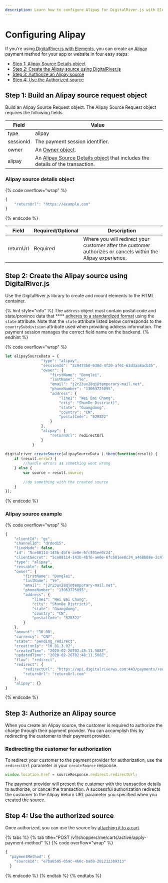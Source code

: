 ```yaml
---
description: Learn how to configure Alipay for DigitalRiver.js with Elements
---
```


# Configuring Alipay

If you're using[ DigitalRiver.js with Elements](../), you can create an [Alipay](../../../supported-payment-methods/alipay.md) payment method for your app or website in four easy steps:

* [Step 1: Alipay Source Details object](alipay.md#step-1-build-an-alipay-source-request-object)
* [Step 2: Create the Alipay source using DigitalRiver.js](alipay.md#step-2-create-the-alipay-source-using-digitalriver-js)
* [Step 3: Authorize an Alipay source](alipay.md#step-3-authorize-an-alipay-source)
* [Step 4: Use the Authorized source](alipay.md#step-4-use-the-authorized-source)

## Step 1: Build an Alipay source request object

Build an Alipay Source Request object. The Alipay Source Request object requires the following fields.

| Field     | Value                                                                                                                   |
| --------- | ----------------------------------------------------------------------------------------------------------------------- |
| type      | alipay                                                                                                                  |
| sessionId | The payment session identifier.                                                                                         |
| owner     | An [Owner object](common-payment-objects.md#owner-object).                                                              |
| alipay    | An [Alipay Source Details object](alipay.md#alipay-source-details-object) that includes the details of the transaction. |

### Alipay source details object

{% code overflow="wrap" %}
```javascript
{
    "returnUrl": "https://example.com"
}
```
{% endcode %}

| Field     | Required/Optional | Description                                                                                                  |
| --------- | ----------------- | ------------------------------------------------------------------------------------------------------------ |
| returnUrl | Required          | Where you will redirect your customer after the customer authorizes or cancels within the Alipay experience. |

## Step 2: Create the Alipay source using DigitalRiver.js

Use the DigitalRiver.js library to create and mount elements to the HTML container.

{% hint style="info" %}
The `address` object must contain postal code and state/province data that **** [adheres to a standardized format](../../../../master/cart/removing-a-specific-applied-offer/providing-address-information.md) using the `state` attribute. Note that the `state` attribute listed below corresponds to the `countrySubdivision` attribute used when providing address information. The payment session manages the correct field name on the backend.
{% endhint %}

{% code overflow="wrap" %}
```javascript
let alipaySourceData = {
                "type": "alipay",
                "sessionId": "3c9473b0-630d-4f20-af61-63d3aa8acb35",
                "owner": {
                    "firstName": "Donglei",
                    "lastName": "Ye",
                    "email": "j2r23ux28qj@temporary-mail.net",
                    "phoneNumber": "13063725095",
                    "address": {
                        "line1": "Wei Bai Chang",
                        "city": "ShunDe District)",
                        "state": "Guangdong",
                        "country": "CN",
                        "postalCode": "528322"
                    }
                },
                "alipay": {
                    "returnUrl": redirectUrl
                }
            }
 
digitalriver.createSource(alipaySourceData ).then(function(result) {
    if (result.error) {
        //handle errors as something went wrong
    } else {
        var source = result.source;
     
        //do something with the created source
    }
});
```
{% endcode %}

### Alipay source example

{% code overflow="wrap" %}
```javascript
{
    "clientId": "gc",
    "channelId": "drdod15",
    "liveMode": false,
    "id": "5ce08114-143b-4bf6-ae0e-6fc501ee0c24",
    "clientSecret": "5ce08114-143b-4bf6-ae0e-6fc501ee0c24_a468b08e-2c47-4531-82af-d48d80ff6dcc",
    "type": "alipay",
    "reusable": false,
    "owner": {
        "firstName": "Donglei",
        "lastName": "Ye",
        "email": "j2r23ux28qj@temporary-mail.net",
        "phoneNumber": "13063725095",
        "address": {
            "line1": "Wei Bai Chang",
            "city": "ShunDe District)",
            "state": "Guangdong",
            "country": "CN",
            "postalCode": "528322"    
        }
    },
    "amount": "10.00",
    "currency": "CNY",
    "state": "pending_redirect",
    "creationIp": "10.81.3.92",
    "createdTime": "2020-02-26T02:48:11.508Z",
    "updatedTime": "2020-02-26T02:48:11.508Z",
    "flow": "redirect",
    "redirect": {
        "redirectUrl": "https://api.digitalriverws.com:443/payments/redirects/51314834-9bf9-483f-b3a7-4b36a14d3f5c?apiKey=pk_hc_e03ee62c0d964bb3ac75595b1203d13c",
        "returnUrl": "returnUrl.com"
    },
    "alipay": {}
}
```
{% endcode %}

## Step 3: Authorize an Alipay source

When you create an Alipay source, the customer is required to authorize the charge through their payment provider. You can accomplish this by redirecting the customer to their payment provider.

### Redirecting the customer for authorization

To redirect your customer to the payment provider for authorization, use the `redirectUrl` parameter in your `createSource` response.

```javascript
window.location.href = sourceResponse.redirect.redirectUrl;
```

The payment provider will present the customer with the transaction details to authorize, or cancel the transaction. A successful authorization redirects the customer to the Alipay Return URL parameter you specified when you created the source.

## Step 4: Use the authorized source

Once authorized, you can use the source by [attaching it to a cart](../../../sources/#attaching-a-payment-method-to-an-order-or-cart).

{% tabs %}
{% tab title="POST /v1/shoppers/me/carts/active/apply-payment-method" %}
{% code overflow="wrap" %}
```javascript
{
  "paymentMethod": {
    "sourceId": "e7ba0595-059c-460c-bad8-2812123b9313"
  }

```
{% endcode %}
{% endtab %}
{% endtabs %}
